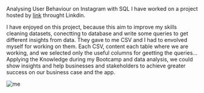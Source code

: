 Analysing User Behaviour on Instagram with SQL
I have worked on a project hosted by [link](https://hicounselor.com/projects) throught Linkdin.

I have enjoyed on this project, because this aim to improve my skills cleaning datasets, conectting to database and write some queries to get different insights from data. They gave to me CSV and I had to envolved myself for working on them. Each CSV, content each table where we are working, and we selected only the useful columns for geetting the queries...
Applying the Knowledge during my Bootcamp and data analysis, we could show insights and help businesses and stakeholders to achieve greater success on our business case and the app.

![me]('static/db.png')